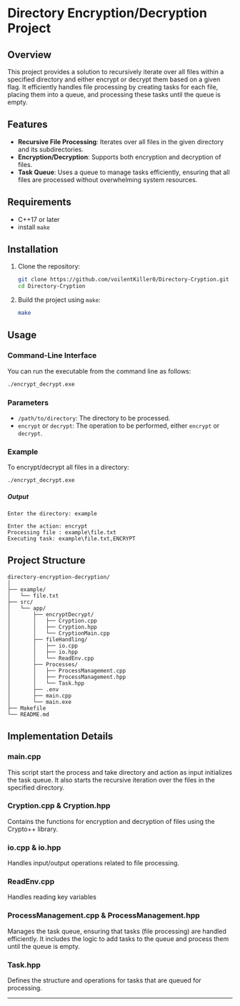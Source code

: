 # Directory Encryption/Decryption Project

## Overview

This project provides a solution to recursively iterate over all files within a specified directory and either encrypt or decrypt them based on a given flag. It efficiently handles file processing by creating tasks for each file, placing them into a queue, and processing these tasks until the queue is empty.

## Features

- **Recursive File Processing**: Iterates over all files in the given directory and its subdirectories.
- **Encryption/Decryption**: Supports both encryption and decryption of files.
- **Task Queue**: Uses a queue to manage tasks efficiently, ensuring that all files are processed without overwhelming system resources.

## Requirements

- C++17 or later
- install `make`

## Installation

1. Clone the repository:
   ```sh
   git clone https://github.com/voilentKiller0/Directory-Cryption.git
   cd Directory-Cryption
   ```

2. Build the project using `make`:
   ```sh
   make
   ```

## Usage

### Command-Line Interface

You can run the executable from the command line as follows:

```sh
./encrypt_decrypt.exe
```

### Parameters

- `/path/to/directory`: The directory to be processed.
- `encrypt` or `decrypt`: The operation to be performed, either `encrypt` or `decrypt`.

### Example

To encrypt/decrypt all files in a directory:
```sh
./encrypt_decrypt.exe
```

##### Output
```
Enter the directory: example

Enter the action: encrypt
Processing file : example\file.txt
Executing task: example\file.txt,ENCRYPT
```

## Project Structure

```
directory-encryption-decryption/
│
├── example/
│   └── file.txt
├── src/
│   └── app/
│       ├── encryptDecrypt/
│       │   ├── Cryption.cpp
│       │   ├── Cryption.hpp
│       │   └── CryptionMain.cpp
│       ├── fileHandling/
│       │   ├── io.cpp
│       │   ├── io.hpp
│       │   └── ReadEnv.cpp
│       ├── Processes/
│       │   ├── ProcessManagement.cpp
│       │   ├── ProcessManagement.hpp
│       │   └── Task.hpp
│       ├── .env
│       ├── main.cpp
│       └── main.exe
├── Makefile
└── README.md
```

## Implementation Details

### main.cpp

This script start the process and take directory and action as input initializes the task queue. It also starts the recursive iteration over the files in the specified directory.

### Cryption.cpp & Cryption.hpp

Contains the functions for encryption and decryption of files using the Crypto++ library.

### io.cpp & io.hpp

Handles input/output operations related to file processing.

### ReadEnv.cpp

Handles reading key variables

### ProcessManagement.cpp & ProcessManagement.hpp

Manages the task queue, ensuring that tasks (file processing) are handled efficiently. It includes the logic to add tasks to the queue and process them until the queue is empty.

### Task.hpp

Defines the structure and operations for tasks that are queued for processing.

---
